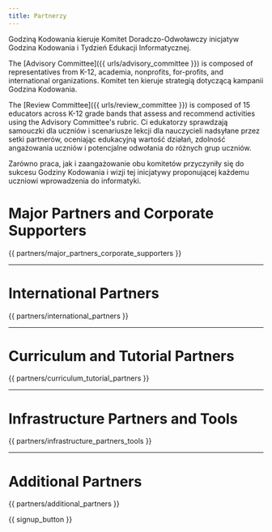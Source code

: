 ```yaml
---
title: Partnerzy
---
```


Godziną Kodowania kieruje Komitet Doradczo-Odwoławczy inicjatyw Godzina Kodowania i Tydzień Edukacji Informatycznej.

The [Advisory Committee]({{ urls/advisory_committee }}) is composed of representatives from K-12, academia, nonprofits, for-profits, and international organizations. Komitet ten kieruje strategią dotyczącą kampanii Godzina Kodowania.

The [Review Committee]({{ urls/review_committee }}) is composed of 15 educators across K-12 grade bands that assess and recommend activities using the Advisory Committee's rubric. Ci edukatorzy sprawdzają samouczki dla uczniów i scenariusze lekcji dla nauczycieli nadsyłane przez setki partnerów, oceniając edukacyjną wartość działań, zdolność angażowania uczniów i potencjalne odwołania do różnych grup uczniów.

Zarówno praca, jak i zaangażowanie obu komitetów przyczyniły się do sukcesu Godziny Kodowania i wizji tej inicjatywy proponującej każdemu uczniowi wprowadzenia do informatyki.

# Major Partners and Corporate Supporters

{{ partners/major_partners_corporate_supporters }}

* * *

# International Partners

{{ partners/international_partners }}

* * *

# Curriculum and Tutorial Partners

{{ partners/curriculum_tutorial_partners }}

* * *

# Infrastructure Partners and Tools

{{ partners/infrastructure_partners_tools }}

* * *

# Additional Partners

{{ partners/additional_partners }}

{{ signup_button }}